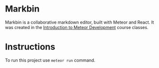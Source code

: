 # Markbin

Markbin is a collaborative markdown editor, built with Meteor and React. It was created in the [Introduction to Meteor Development](https://www.coursera.org/learn/meteor-development) course classes.

# Instructions

To run this project use `meteor run` command.